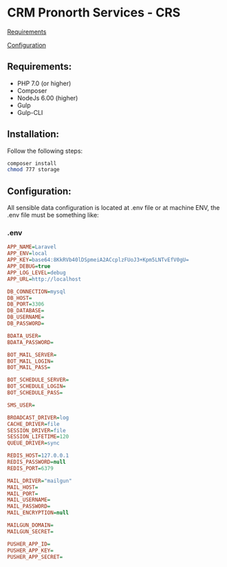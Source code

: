 # CRM Pronorth Services - CRS

[Requirements](#requirements-link)

[Configuration](#config-link)

<a name="requirements-link"></a>
## Requirements:
- PHP 7.0 (or higher)
- Composer
- NodeJs 6.00 (higher)
- Gulp
- Gulp-CLI

## Installation:

Follow the following steps:
```bash
composer install
chmod 777 storage 
```
<a name="config-link"></a>
## Configuration:

All sensible data configuration is located at .env file or at machine ENV, the .env file must be something like:

### .env
```ini
APP_NAME=Laravel
APP_ENV=local
APP_KEY=base64:8KkRVb40lDSpmeiA2ACcplzFUoJ3+Kpm5LNTvEfV0gU=
APP_DEBUG=true
APP_LOG_LEVEL=debug
APP_URL=http://localhost

DB_CONNECTION=mysql
DB_HOST=
DB_PORT=3306
DB_DATABASE=
DB_USERNAME=
DB_PASSWORD=

BDATA_USER=
BDATA_PASSWORD=

BOT_MAIL_SERVER=
BOT_MAIL_LOGIN=
BOT_MAIL_PASS=

BOT_SCHEDULE_SERVER=
BOT_SCHEDULE_LOGIN=
BOT_SCHEDULE_PASS=

SMS_USER=

BROADCAST_DRIVER=log
CACHE_DRIVER=file
SESSION_DRIVER=file
SESSION_LIFETIME=120
QUEUE_DRIVER=sync

REDIS_HOST=127.0.0.1
REDIS_PASSWORD=null
REDIS_PORT=6379

MAIL_DRIVER="mailgun"
MAIL_HOST=
MAIL_PORT=
MAIL_USERNAME=
MAIL_PASSWORD=
MAIL_ENCRYPTION=null

MAILGUN_DOMAIN=
MAILGUN_SECRET=

PUSHER_APP_ID=
PUSHER_APP_KEY=
PUSHER_APP_SECRET=

```


